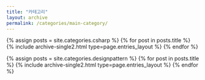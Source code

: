 ```yaml
---
title: "카테고리"
layout: archive
permalink: /categories/main-category/
---
```


{% assign posts = site.categories.csharp %}
{% for post in posts.title %} {% include archive-single2.html type=page.entries_layout %} {% endfor %}

{% assign posts = site.categories.designpattern %}
{% for post in posts.title %} {% include archive-single2.html type=page.entries_layout %} {% endfor %}
